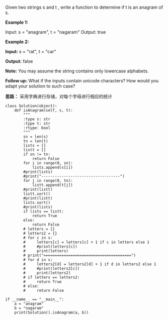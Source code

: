 Given two strings s and t , write a function to determine if t is an anagram of s.

**Example 1:**

Input: s = "anagram", t = "nagaram"
Output: true

**Example 2:**

**Input:** s = "rat", t = "car"

**Output:** false

**Note:**
You may assume the string contains only lowercase alphabets.

**Follow up:**
What if the inputs contain unicode characters? How would you adapt your solution to such case?

**思路：**
采用字典进行存储，对每个字母进行相应的统计

~~~
class Solution(object):
    def isAnagram(self, s, t):
        """
        :type s: str
        :type t: str
        :rtype: bool
        """
        sn = len(s)
        tn = len(t)
        lists = []
        listt = []
        if sn != tn:
            return False
        for i in range(0, sn):
            lists.append(s[i])
        #print(lists)
        #print("-----------------------------------")
        for j in range(0, tn):
            listt.append(t[j])
        #print(listt)
        listt.sort()
        #print(listt)
        lists.sort()
        #print(lists)
        if lists == listt:
            return True
        else:
            return False
        # letters = {}
        # letters2 = {}
        # for c in s:
        #     letters[c] = letters[c] + 1 if c in letters else 1
        #     #print(letters[c])
        #     print(letters)
        # print("=======================================")
        # for d in s:
        #     letters2[d] = letters2[d] + 1 if d in letters2 else 1
        #     #print(letters2[c])
        #     print(letters2)
        # if letters == letters2:
        #     return True
        # else:
        #     return False

if __name__ == "__main__":
    a = "anagram"
    b = "nagaram"
    print(Solution().isAnagram(a, b))
~~~

